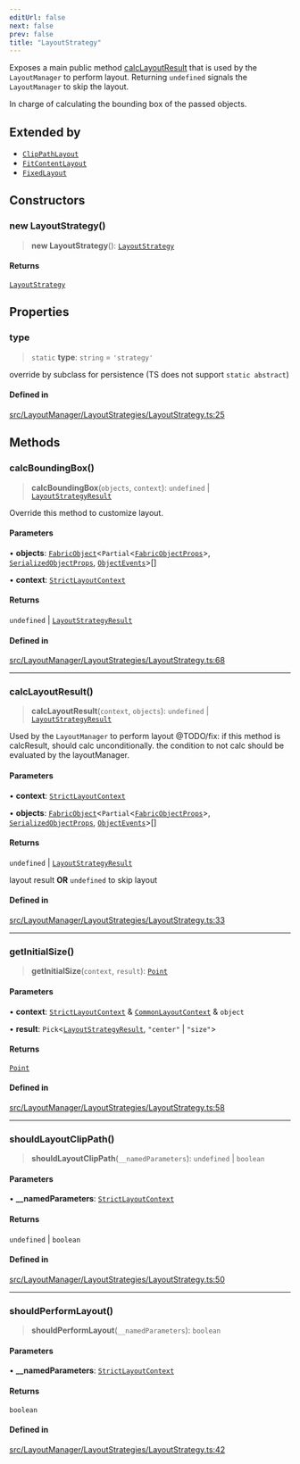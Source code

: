 ```yaml
---
editUrl: false
next: false
prev: false
title: "LayoutStrategy"
---
```


Exposes a main public method [calcLayoutResult](../../../../api/classes/layoutstrategy/#calclayoutresult) that is used by the `LayoutManager` to perform layout.
Returning `undefined` signals the `LayoutManager` to skip the layout.

In charge of calculating the bounding box of the passed objects.

## Extended by

- [`ClipPathLayout`](/api/classes/clippathlayout/)
- [`FitContentLayout`](/api/classes/fitcontentlayout/)
- [`FixedLayout`](/api/classes/fixedlayout/)

## Constructors

### new LayoutStrategy()

> **new LayoutStrategy**(): [`LayoutStrategy`](/api/classes/layoutstrategy/)

#### Returns

[`LayoutStrategy`](/api/classes/layoutstrategy/)

## Properties

### type

> `static` **type**: `string` = `'strategy'`

override by subclass for persistence (TS does not support `static abstract`)

#### Defined in

[src/LayoutManager/LayoutStrategies/LayoutStrategy.ts:25](https://github.com/fabricjs/fabric.js/blob/5c1240d8b4662e45868dd33f385f941de21c8e9c/src/LayoutManager/LayoutStrategies/LayoutStrategy.ts#L25)

## Methods

### calcBoundingBox()

> **calcBoundingBox**(`objects`, `context`): `undefined` \| [`LayoutStrategyResult`](/api/type-aliases/layoutstrategyresult/)

Override this method to customize layout.

#### Parameters

• **objects**: [`FabricObject`](/api/classes/fabricobject/)\<`Partial`\<[`FabricObjectProps`](/api/interfaces/fabricobjectprops/)\>, [`SerializedObjectProps`](/api/interfaces/serializedobjectprops/), [`ObjectEvents`](/api/interfaces/objectevents/)\>[]

• **context**: [`StrictLayoutContext`](/api/type-aliases/strictlayoutcontext/)

#### Returns

`undefined` \| [`LayoutStrategyResult`](/api/type-aliases/layoutstrategyresult/)

#### Defined in

[src/LayoutManager/LayoutStrategies/LayoutStrategy.ts:68](https://github.com/fabricjs/fabric.js/blob/5c1240d8b4662e45868dd33f385f941de21c8e9c/src/LayoutManager/LayoutStrategies/LayoutStrategy.ts#L68)

***

### calcLayoutResult()

> **calcLayoutResult**(`context`, `objects`): `undefined` \| [`LayoutStrategyResult`](/api/type-aliases/layoutstrategyresult/)

Used by the `LayoutManager` to perform layout
@TODO/fix: if this method is calcResult, should calc unconditionally.
the condition to not calc should be evaluated by the layoutManager.

#### Parameters

• **context**: [`StrictLayoutContext`](/api/type-aliases/strictlayoutcontext/)

• **objects**: [`FabricObject`](/api/classes/fabricobject/)\<`Partial`\<[`FabricObjectProps`](/api/interfaces/fabricobjectprops/)\>, [`SerializedObjectProps`](/api/interfaces/serializedobjectprops/), [`ObjectEvents`](/api/interfaces/objectevents/)\>[]

#### Returns

`undefined` \| [`LayoutStrategyResult`](/api/type-aliases/layoutstrategyresult/)

layout result **OR** `undefined` to skip layout

#### Defined in

[src/LayoutManager/LayoutStrategies/LayoutStrategy.ts:33](https://github.com/fabricjs/fabric.js/blob/5c1240d8b4662e45868dd33f385f941de21c8e9c/src/LayoutManager/LayoutStrategies/LayoutStrategy.ts#L33)

***

### getInitialSize()

> **getInitialSize**(`context`, `result`): [`Point`](/api/classes/point/)

#### Parameters

• **context**: [`StrictLayoutContext`](/api/type-aliases/strictlayoutcontext/) & [`CommonLayoutContext`](/api/type-aliases/commonlayoutcontext/) & `object`

• **result**: `Pick`\<[`LayoutStrategyResult`](/api/type-aliases/layoutstrategyresult/), `"center"` \| `"size"`\>

#### Returns

[`Point`](/api/classes/point/)

#### Defined in

[src/LayoutManager/LayoutStrategies/LayoutStrategy.ts:58](https://github.com/fabricjs/fabric.js/blob/5c1240d8b4662e45868dd33f385f941de21c8e9c/src/LayoutManager/LayoutStrategies/LayoutStrategy.ts#L58)

***

### shouldLayoutClipPath()

> **shouldLayoutClipPath**(`__namedParameters`): `undefined` \| `boolean`

#### Parameters

• **\_\_namedParameters**: [`StrictLayoutContext`](/api/type-aliases/strictlayoutcontext/)

#### Returns

`undefined` \| `boolean`

#### Defined in

[src/LayoutManager/LayoutStrategies/LayoutStrategy.ts:50](https://github.com/fabricjs/fabric.js/blob/5c1240d8b4662e45868dd33f385f941de21c8e9c/src/LayoutManager/LayoutStrategies/LayoutStrategy.ts#L50)

***

### shouldPerformLayout()

> **shouldPerformLayout**(`__namedParameters`): `boolean`

#### Parameters

• **\_\_namedParameters**: [`StrictLayoutContext`](/api/type-aliases/strictlayoutcontext/)

#### Returns

`boolean`

#### Defined in

[src/LayoutManager/LayoutStrategies/LayoutStrategy.ts:42](https://github.com/fabricjs/fabric.js/blob/5c1240d8b4662e45868dd33f385f941de21c8e9c/src/LayoutManager/LayoutStrategies/LayoutStrategy.ts#L42)
